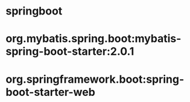 # springboot
# org.mybatis.spring.boot:mybatis-spring-boot-starter:2.0.1
# org.springframework.boot:spring-boot-starter-web